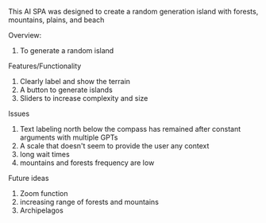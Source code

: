 This AI SPA was designed to create a random generation island with forests, mountains, plains, and beach

Overview:

1. To generate a random island

Features/Functionality
1. Clearly label and show the terrain
2. A button to generate islands
3. Sliders to increase complexity and size

Issues
1. Text labeling north below the compass has remained after constant arguments with multiple GPTs
2. A scale that doesn't seem to provide the user any context
3. long wait times
4. mountains and forests frequency are low

Future ideas
1. Zoom function
2. increasing range of forests and mountains
3. Archipelagos
